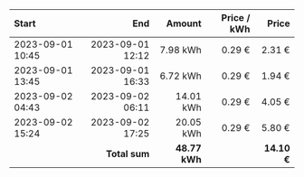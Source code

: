 | Start            |              End |        Amount | Price / kWh |       Price |
| :--------------- | ---------------: | ------------: | ----------: | ----------: |
| 2023-09-01 10:45 | 2023-09-01 12:12 |      7.98 kWh |      0.29 € |      2.31 € |
| 2023-09-01 13:45 | 2023-09-01 16:33 |      6.72 kWh |      0.29 € |      1.94 € |
| 2023-09-02 04:43 | 2023-09-02 06:11 |     14.01 kWh |      0.29 € |      4.05 € |
| 2023-09-02 15:24 | 2023-09-02 17:25 |     20.05 kWh |      0.29 € |      5.80 € |
|                  |    **Total sum** | **48.77 kWh** |             | **14.10 €** |